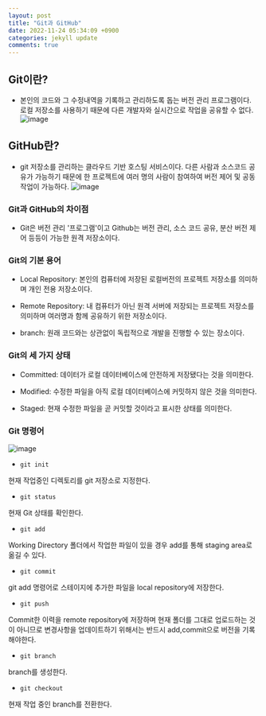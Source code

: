```yaml
---
layout: post
title: "Git과 GitHub"
date: 2022-11-24 05:34:09 +0900
categories: jekyll update
comments: true
---
```


## Git이란?
- 본인의 코드와 그 수정내역을 기록하고 관리하도록 돕는 버전 관리 프로그램이다. 로컬 저장소를 사용하기 때문에 다른 개발자와 실시간으로 작업을 공유할 수 없다.
![image](https://user-images.githubusercontent.com/104906731/204385974-b1ecb500-632d-4cf8-a312-3702e5db0bb8.png)

## GitHub란?
-  git 저장소를 관리하는 클라우드 기반 호스팅 서비스이다. 다른 사람과 소스코드 공유가 가능하기 때문에 한 프로젝트에 여러 명의 사람이 참여하여 버전 제어 및 공동 작업이 가능하다.
![image](https://user-images.githubusercontent.com/104906731/204386074-0ea4927e-cc61-4e83-8ec2-1133d274fbe3.png)

### Git과 GitHub의 차이점
- Git은 버전 관리 '프로그램'이고 Github는 버전 관리, 소스 코드 공유, 분산 버전 제어 등등이 가능한 원격 저장소이다.

### Git의 기본 용어
- Local Repository: 본인의 컴퓨터에 저장된 로컬버전의 프로젝트 저장소를 의미하며 개인 전용 저장소이다.

- Remote Repository: 내 컴퓨터가 아닌 원격 서버에 저장되는 프로젝트 저장소를 의미하며 여러명과 함께 공유하기 위한 저장소이다.

- branch: 원래 코드와는 상관없이 독립적으로 개발을 진행할 수 있는 장소이다.

### Git의 세 가지 상태
- Committed: 데이터가 로컬 데이터베이스에 안전하게 저장됐다는 것을 의미한다.

- Modified: 수정한 파일을 아직 로컬 데이터베이스에 커밋하지 않은 것을 의미한다.

- Staged: 현재 수정한 파일을 곧 커밋할 것이라고 표시한 상태를 의미한다.

### Git 명령어

![image](https://user-images.githubusercontent.com/104906731/204386509-00cb4466-2c58-4512-879d-a78c12a441e4.png)


- ```git init```
 
 현재 작업중인 디렉토리를 git 저장소로 지정한다.

- ```git status``` 

현재 Git 상태를 확인한다.

- ```git add``` 

Working Directory 폴더에서 작업한 파일이 있을 경우 add를 통해 staging area로 옮길 수 있다.

- ```git commit``` 

git add 명령어로 스테이지에 추가한 파일을 local repository에 저장한다.

- ```git push``` 

Commit한 이력을 remote repository에 저장하며 현재 폴더를 그대로 업로드하는 것이 아니므로 변경사항을 업데이트하기 위해서는 반드시 add,commit으로 버전을 기록해야한다.

-  ```git branch``` 


branch를 생성한다.

- ```git checkout``` 


현재 작업 중인 branch를 전환한다.

